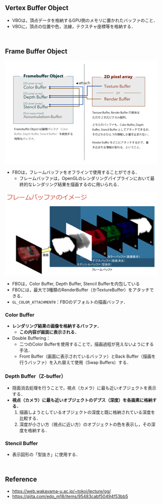 ## Vertex Buffer Object
- VBOは，頂点データを格納するGPU側のメモリに置かれたバッファのこと．
- VBOに，頂点の位置や色，法線，テクスチャ座標等を格納する．

<br>

## Frame Buffer Object

<img src="figures/FBO.png">

- FBOは，フレームバッファをオフラインで使用することができる．
   - フレームバッファは，OpenGLのレンダリングパイプラインにおいて最終的なレンダリング結果を描画するのに用いられる．

<img src="figures/FrameBuffer.png">

- FBOは，Color Buffer, Depth Buffer, Stencil Bufferを内包している
- FBOには，最大で3種類のRenderBuffer（かTextureBuffer）をアタッチできる．
- `GL_COLOR_ATTACHMENT0`：FBOのデフォルトの描画バッファ．

### Color Buffer
- <b>レンダリング結果の画像を格納するバッファ．</b>
   - <b>この内容が画面に表示される．</b>
- Double Buffering：
   - 二つのColor Bufferを使用することで，描画過程が見えないようにする手法．
   - Front Buffer（画面に表示されているバッファ）とBack Buffer（描画を行うバッファ）を入れ替えて使用（Swap Buffers）する．

### Depth Buffer（Z-buffer）
- 隠面消去処理を行うことで，視点（カメラ）に最も近いオブジェクトを表示する．
- <b>視点（カメラ）に最も近いオブジェクトのデプス（深度）を各画素に格納する．</b>
   1. 描画しようとしているオブジェクトの深度と既に格納されている深度を比較する．
   2. 深度が小さい方（視点に近い方）のオブジェクトの色を表示し，その深度を格納する．

### Stencil Buffer
- 表示図形の「型抜き」に使用する．

<br>

## Reference
- https://web.wakayama-u.ac.jp/~tokoi/lecture/gg/
- https://qiita.com/edo_m18/items/95483cabf50494f53bb5